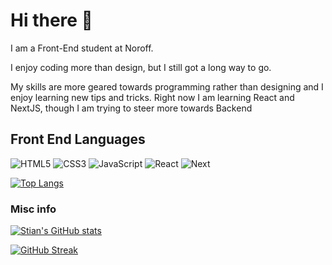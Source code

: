 # Hi there 👋

I am a Front-End student at Noroff.

I enjoy coding more than design, but I still got a long way to go.

My skills are more geared towards programming rather than designing and I enjoy learning new tips and tricks.
Right now I am learning React and NextJS, though I am trying to steer more towards Backend

## Front End Languages

![HTML5](https://img.shields.io/badge/-HTML5-E34F26?style=flat-square&logo=html5&logoColor=white)
![CSS3](https://img.shields.io/badge/-CSS3-1572B6?style=flat-square&logo=css3)
![JavaScript](https://img.shields.io/badge/-JavaScript-black?style=flat-square&logo=javascript)
![React](https://img.shields.io/badge/-React-black?style=flat-square&logo=react)
![Next](https://img.shields.io/badge/-NextJS-black?style=flat-square&logo=nextjs)

[![Top Langs](https://github-readme-stats.vercel.app/api/top-langs/?username=StianPost&theme=radical&hide_border=true)](https://github.com/anuraghazra/github-readme-stats)

### Misc info

[![Stian's GitHub stats](https://github-readme-stats.vercel.app/api?username=StianPost&theme=radical&hide_border=true)](https://github.com/anuraghazra/github-readme-stats)

[![GitHub Streak](http://github-readme-streak-stats.herokuapp.com?user=StianPost&theme=dark&hide_border=true)](https://git.io/streak-stats)


<!--
**StianPost/StianPost** is a ✨ _special_ ✨ repository because its `README.md` (this file) appears on your GitHub profile.

[![willianrod's wakatime stats](https://github-readme-stats.vercel.app/api/wakatime?username=StianPost&theme=radical&hide_border=true)](https://github.com/anuraghazra/github-readme-stats)

Here are some ideas to get you started:

- 🔭 I’m currently working on ...
- 🌱 I’m currently learning ...
- 👯 I’m looking to collaborate on ...
- 🤔 I’m looking for help with ...
- 💬 Ask me about ...
- 📫 How to reach me: ...
- 😄 Pronouns: ...
- ⚡ Fun fact: ...
-->
